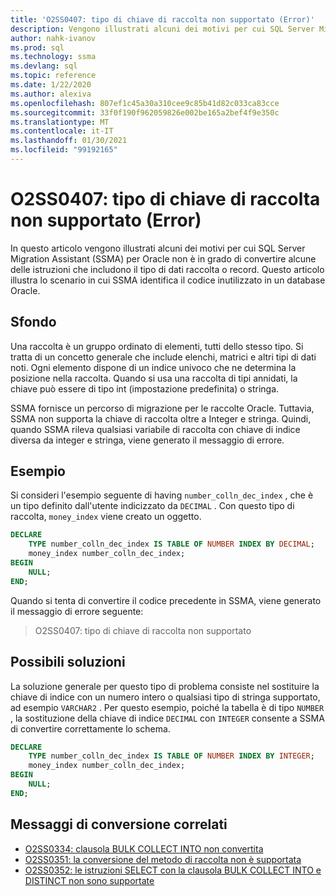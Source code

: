 ```yaml
---
title: 'O2SS0407: tipo di chiave di raccolta non supportato (Error)'
description: Vengono illustrati alcuni dei motivi per cui SQL Server Migration Assistant (SSMA) per Oracle non è in grado di convertire alcune delle istruzioni che includono il tipo di dati raccolta o record.
author: nahk-ivanov
ms.prod: sql
ms.technology: ssma
ms.devlang: sql
ms.topic: reference
ms.date: 1/22/2020
ms.author: alexiva
ms.openlocfilehash: 807ef1c45a30a310cee9c85b41d82c033ca83cce
ms.sourcegitcommit: 33f0f190f962059826e002be165a2bef4f9e350c
ms.translationtype: MT
ms.contentlocale: it-IT
ms.lasthandoff: 01/30/2021
ms.locfileid: "99192165"
---
```

# <a name="o2ss0407-unsupported-collection-key-type-error"></a>O2SS0407: tipo di chiave di raccolta non supportato (Error)

In questo articolo vengono illustrati alcuni dei motivi per cui SQL Server Migration Assistant (SSMA) per Oracle non è in grado di convertire alcune delle istruzioni che includono il tipo di dati raccolta o record. Questo articolo illustra lo scenario in cui SSMA identifica il codice inutilizzato in un database Oracle.

## <a name="background"></a>Sfondo

Una raccolta è un gruppo ordinato di elementi, tutti dello stesso tipo. Si tratta di un concetto generale che include elenchi, matrici e altri tipi di dati noti. Ogni elemento dispone di un indice univoco che ne determina la posizione nella raccolta. Quando si usa una raccolta di tipi annidati, la chiave può essere di tipo int (impostazione predefinita) o stringa.

SSMA fornisce un percorso di migrazione per le raccolte Oracle. Tuttavia, SSMA non supporta la chiave di raccolta oltre a Integer e stringa. Quindi, quando SSMA rileva qualsiasi variabile di raccolta con chiave di indice diversa da integer e stringa, viene generato il messaggio di errore.

## <a name="example"></a>Esempio

Si consideri l'esempio seguente di having `number_colln_dec_index` , che è un tipo definito dall'utente indicizzato da `DECIMAL` . Con questo tipo di raccolta, `money_index` viene creato un oggetto.

```sql
DECLARE
    TYPE number_colln_dec_index IS TABLE OF NUMBER INDEX BY DECIMAL;
    money_index number_colln_dec_index;
BEGIN
    NULL;
END;
```

Quando si tenta di convertire il codice precedente in SSMA, viene generato il messaggio di errore seguente:

> O2SS0407: tipo di chiave di raccolta non supportato

## <a name="possible-remedies"></a>Possibili soluzioni

La soluzione generale per questo tipo di problema consiste nel sostituire la chiave di indice con un numero intero o qualsiasi tipo di stringa supportato, ad esempio `VARCHAR2` . Per questo esempio, poiché la tabella è di tipo `NUMBER` , la sostituzione della chiave di indice `DECIMAL` con `INTEGER` consente a SSMA di convertire correttamente lo schema.

```sql
DECLARE
    TYPE number_colln_dec_index IS TABLE OF NUMBER INDEX BY INTEGER;
    money_index number_colln_dec_index;
BEGIN
    NULL;
END;
```

## <a name="related-conversion-messages"></a>Messaggi di conversione correlati

* [O2SS0334: clausola BULK COLLECT INTO non convertita](o2ss0334.md)
* [O2SS0351: la conversione del metodo di raccolta non è supportata](o2ss0351.md)
* [O2SS0352: le istruzioni SELECT con la clausola BULK COLLECT INTO e DISTINCT non sono supportate](o2ss0352.md)
